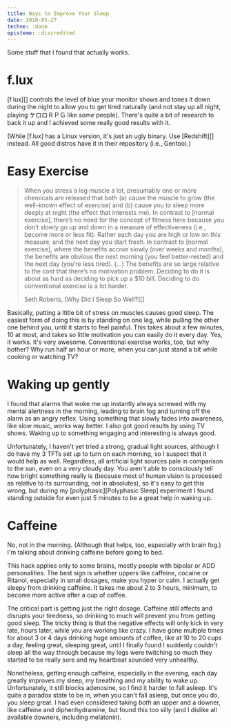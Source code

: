 ```yaml
---
title: Ways to Improve Your Sleep
date: 2010-05-27
techne: :done
episteme: :discredited
---
```


Some stuff that I found that actually works.

f.lux
=====

[f.lux][] controls the level of blue your monitor shows and tones it down during
the night to allow you to get tired naturally (and not stay up all night,
playing ケロロＲＰＧ like _some_ people). There's quite a bit of research to
back it up and I achieved some really good results with it.

(While [f.lux] has a Linux version, it's just an ugly binary. Use [Redshift][]
instead. All good distros have it in their repository (i.e., Gentoo).)

Easy Exercise
=============

> When you stress a leg muscle a lot, presumably one or more chemicals are
> released that both (a) cause the muscle to grow (the well-known effect of
> exercise) and (b) cause you to sleep more deeply at night (the effect that
> interests me). In contrast to [normal exercise], there’s no need for the
> concept of fitness here because you don’t slowly go up and down in a measure
> of effectiveness (i.e., become more or less fit). Rather each day you are high
> or low on this measure, and the next day you start fresh. In contrast to
> [normal exercise], where the benefits accrue slowly (over weeks and months),
> the benefits are obvious the next morning (you feel better-rested) and the
> next day (you’re less tired). (...) The benefits are so large relative to the
> cost that there’s no motivation problem. Deciding to do it is about as hard
> as deciding to pick up a $10 bill. Deciding to do conventional exercise is a
> lot harder.
>
> Seth Roberts, [Why Did I Sleep So Well?][]

Basically, putting a ltitle bit of stress on muscles causes good sleep. The
easiest form of doing this is by standing on one leg, while pulling the other
one behind you, until it starts to feel painful. This takes about a few minutes,
10 at most, and takes so little motivation you can easily do it every day. Yes,
it works. It's very awesome. Conventional exercise works, too, but why bother?
Why run half an hour or more, when you can just stand a bit while cooking or
watching TV?

Waking up gently
================

I found that alarms that woke me up instantly always screwed with my mental
alertness in the morning, leading to brain fog and turning off the alarm as an
angry reflex. Using something that slowly fades into awareness, like slow music,
works way better. I also got good results by using TV shows. Waking up to
something engaging and interesting is always good.

Unfortunately, I haven't yet tried a strong, gradual light sources, although I
do have my 3 TFTs set up to turn on each morning, so I suspect that it would
help as well. Regardless, all artificial light sources pale in comparison to the
sun, even on a very cloudy day. You aren't able to consciously tell how bright
something really is (because most of human vision is processed as relative to
its surrounding, not in absolutes), so it's easy to get this wrong, but during
my [polyphasic][Polyphasic Sleep] experiment I found standing outside for even
just 5 minutes to be a great help in waking up.

Caffeine
========

No, not in the morning. (Although that helps, too, especially with brain fog.)
I'm talking about drinking caffeine before going to bed.

This hack applies only to some brains, mostly people with bipolar or ADD
personalities. The best sign is whether uppers like caffeine, cocaine or
Ritanol, especially in small dosages, make you hyper or calm. I actually get
sleepy from drinking caffeine. It takes me about 2 to 3 hours, minimum, to
become more active after a cup of coffee.

The critical part is getting just the right dosage. Caffeine still affects and
disrupts your tiredness, so drinking to much will prevent you from getting good
sleep. The tricky thing is that the negative effects will only kick in very
late, hours later, while you are working like crazy. I have gone multiple times
for about 3 or 4 days drinking huge amounts of coffee, like at 10 to 20 cups a
day, feeling great, sleeping great, until I finally found I suddenly couldn't
sleep all the way through because my legs were twitching so much they started to
be really sore and my heartbeat sounded very unhealthy.

Nonetheless, getting enough caffeine, especially in the evening, each day
greatly improves my sleep, my breathing and my ability to wake up.
Unfortunately, it still blocks adenosine, so I find it harder to fall asleep.
It's quite a paradox state to be in, when you can't fall asleep, but once you
do, you sleep great. I had even considered taking *both* an upper and a downer,
like caffeine and diphenhydramine, but found this too silly (and I dislike all
available downers, including melatonin).
